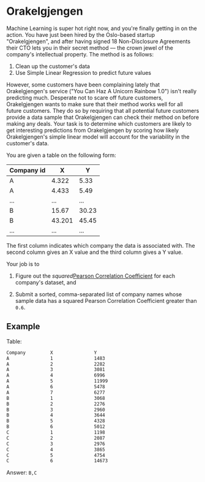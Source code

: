 # Orakelgjengen

Machine Learning is super hot right now, and you're finally getting in on
the action. You have just been hired by the Oslo-based startup "Orakelgjengen",
and after having signed 18 Non-Disclosure Agreements their CTO lets you in
their secret method –– the crown jewel of the company's intellectual property.
The method is as follows:

1. Clean up the customer's data
2. Use Simple Linear Regression to predict future values

However, some customers have been complaining lately that
Orakelgjengen's service ("You Can Haz A Unicorn Rainbow 1.0") isn't
really predicting much. Desperate not to scare off future customers,
Orakelgjengen wants to make sure that their method works well for all
future customers. They do so by requiring that all potential future
customers provide a data sample that Orakelgjengen can check their
method on before making any deals. Your task is to determine which
customers are likely to get interesting predictions from Orakelgjengen
by scoring how likely Orakelgjengen's simple linear model will account for
the variability in the customer's data.

You are given a table on the following form:

| Company id | X      | Y     |
|------------|--------|-------|
| A          | 4.322  | 5.33  |
| A          | 4.433  | 5.49  |
| ...        | ...    | ...   |
| B          | 15.67  | 30.23 |
| B          | 43.201 | 45.45 |
| ...        | ...    | ...   |

The first column indicates which company the data is associated with.
The second column gives an X value and the third column gives a Y value.

Your job is to

1. Figure out the *squared*[Pearson Correlation Coefficient](https://en.wikipedia.org/wiki/Pearson_correlation_coefficient) for each company's dataset, and

2. Submit a sorted, comma-separated list of company names whose sample data has a squared Pearson Correlation Coefficient greater than `0.6`.

## Example

Table:

```txt
Company         X               Y
A               1               1483
A               2               2282
A               3               3081
A               4               6996
A               5               11999
A               6               5478
A               7               6277
B               1               3068
B               2               2276
B               3               2960
B               4               3644
B               5               4328
B               6               5012
C               1               1198
C               2               2087
C               3               2976
C               4               3865
C               5               4754
C               6               14673

```

Answer: `B,C`
